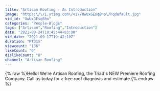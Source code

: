```yaml
---
title: "Artisan Roofing - An Introduction"
image: "https:\/\/i.ytimg.com\/vi\/OwUxGEsqBho\/hqdefault.jpg"
vid_id: "OwUxGEsqBho"
categories: "People-Blogs"
tags: ["Artisan","Roofing","Introduction"]
date: "2021-09-24T10:42:44+03:00"
vid_date: "2021-09-17T19:42:10Z"
duration: "PT31S"
viewcount: "136"
likeCount: "0"
dislikeCount: "0"
channel: "Artisan Roofing"
---
```

{% raw %}Hello! We're Artisan Roofing, the Triad's NEW Premiere Roofing Company. Call us today for a free roof diagnosis and estimate.{% endraw %}
